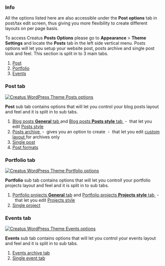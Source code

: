 <div class="thz-notification thz-notification-blue">
	<h3 class="thz-notification-title">Info</h3>
	<div>
	All the options listed here are also accessible under the <b>Post options</b> tab in post/tax edit screen, thus giving you more flexibility to create different layouts on per page basis.
	</div>
</div>



<div class="thz-lightbox-gallery" markdown="1">

To access Creatus __Posts Options__ please go to __Appearance__ >  __Theme Settings__ and locate the __Posts__ tab in the left side vertical menu. Posts options will let you setup your website post, posts archive and single post look and feel. This section is split in to 3 main tabs.


1. <a href="#post" class="thz-scroll">Post</a>
2. <a href="#portfolio" class="thz-scroll">Portfolio</a>
3. <a href="#events" class="thz-scroll">Events</a>


<div id="post" markdown="1">

### Post tab 
<div class="thz-doc-image max">
<a class="thz-lightbox mfp-image" href="../../docs-media/posts-options.jpg" data-mfp-title="Creatus WordPress Theme Posts options" data-modal-size="large">
	<img src="../../docs-media/posts-options.jpg" alt="Creatus WordPress Theme Posts options" />
</a>
</div>

__Post__ sub tab contains options that will let you control your blog posts layout and feel and it is split in to sub tabs.



1. <a class="thz-lightbox mfp-image" href="../../docs-media/blog-posts-general-tab.jpg" data-mfp-title="Creatus WordPress Theme Blog posts General tab" data-modal-size="large"> Blog posts __General__ tab </a><span> and </span><a class="thz-lightbox mfp-image" href="../../docs-media/blog-posts-style-tab.jpg" data-mfp-title="Creatus WordPress Theme Blog posts Posts style tab" data-modal-size="large"> Blog posts __Posts style__ tab </a> &nbsp;-&nbsp; <span> that let you edit </span><a class="thz-lightbox mfp-image" href="../../docs-media/posts-archive-edit-posts-style.jpg" data-mfp-title="Creatus WordPress Theme Posts style settings" data-modal-size="large"> Posts style </a>
2. <a class="thz-lightbox mfp-image" href="../../docs-media/posts-archive-options.jpg" data-mfp-title="Creatus WordPress Theme Posts archive sub tab" data-modal-size="large"> Posts archive </a> &nbsp;-&nbsp; gives you an option to create &nbsp;-&nbsp; <span> that let you edit </span><a class="thz-lightbox mfp-image" href="../../docs-media/posts-custom-archive-options.jpg" data-mfp-title="Creatus WordPress Theme Post archive custom settings" data-modal-size="large"> custom layout </a> for archives only
3. <a class="thz-lightbox mfp-image" href="../../docs-media/blog-posts-single-post-tab.jpg" data-mfp-title="Creatus WordPress Theme Single post sub tab" data-modal-size="large"> Single post </a>
4. <a class="thz-lightbox mfp-image" href="../../docs-media/blog-posts-post-formats-tab.jpg" data-mfp-title="Creatus WordPress Theme Post formats sub tab" data-modal-size="large"> Post formats </a>


</div>


<div id="portfolio" markdown="1">

### Portfolio tab 
<div class="thz-doc-image max">
<a class="thz-lightbox mfp-image" href="../../docs-media/portfolio-options.jpg" data-mfp-title="Creatus WordPress Theme Portfolio options" data-modal-size="large">
	<img src="../../docs-media/portfolio-options.jpg" alt="Creatus WordPress Theme Portfolio options" />
</a>
</div>

__Portfolio__ sub tab contains options that will let you controll your portfolio projects layout and feel and it is split in to sub tabs.



1. <a class="thz-lightbox mfp-image" href="../../docs-media/portfolio-projects-general-tab.jpg" data-mfp-title="Creatus WordPress Theme Portfolio projects General tab" data-modal-size="large"> Portfolio projects __General__ tab</a> <span> and </span> <a class="thz-lightbox mfp-image" href="../../docs-media/portfolio-projects-style-tab.jpg" data-mfp-title="Creatus WordPress Theme Blog posts Posts style tab" data-modal-size="large"> Portfolio projects __Projects style__ tab </a>&nbsp;-&nbsp; <span> that let you edit </span><a class="thz-lightbox mfp-image" href="../../docs-media/portfolio-archive-edit-projects-style.jpg" data-mfp-title="Creatus WordPress Theme Projects style settings" data-modal-size="large"> Projects style </a>
2. <a class="thz-lightbox mfp-image" href="../../docs-media/portfolio-single-project-tab.jpg" data-mfp-title="Creatus WordPress Theme Single project tab" data-modal-size="large"> Single project</a>


</div>



<div id="events" markdown="1">

### Events tab 
<div class="thz-doc-image max">
<a class="thz-lightbox mfp-image" href="../../docs-media/events-options.jpg" data-mfp-title="Creatus WordPress Theme Events options" data-modal-size="large">
	<img src="../../docs-media/events-options.jpg" alt="Creatus WordPress Theme Events options" />
</a>
</div>

__Events__ sub tab contains options that will let you control your events layout and feel and it is split in to sub tabs.



1. <a class="thz-lightbox mfp-image" href="../../docs-media/events-archive-sub-tab.jpg" data-mfp-title="Creatus WordPress Theme Events archive tab" data-modal-size="large"> Events archive tab</a>
2. <a class="thz-lightbox mfp-image" href="../../docs-media/single-event-tab.jpg" data-mfp-title="Creatus WordPress Theme Single event tab" data-modal-size="large"> Single event tab </a>



</div>


</div>